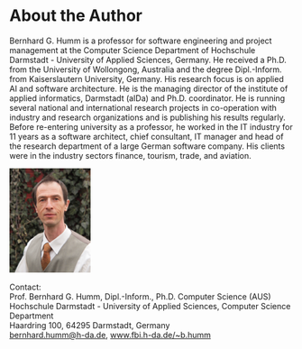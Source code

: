 
# About the Author

Bernhard G. Humm is a professor for software engineering and project management at the Computer Science Department of Hochschule Darmstadt - University of Applied Sciences, Germany. He received a Ph.D. from the University of Wollongong, Australia and the degree Dipl.-Inform. from Kaiserslautern University, Germany. 
His research focus is on applied AI and software architecture. He is the managing director of the institute of applied informatics, Darmstadt (aIDa) and Ph.D. coordinator.  He is running several national and international research projects in co-operation with industry and research organizations and is publishing his results regularly. 
Before re-entering university as a professor, he worked in the IT industry for 11 years as a software architect, chief consultant, IT manager and head of the research department of a large German software company. His clients were in the industry sectors finance, tourism, trade, and aviation.

![](images/Humm.png)

Contact:  
Prof. Bernhard G. Humm, Dipl.-Inform., Ph.D. Computer Science (AUS)  
Hochschule Darmstadt - University of Applied Sciences, Computer Science Department  
Haardring 100, 64295 Darmstadt, Germany  
bernhard.humm@h-da.de, www.fbi.h-da.de/~b.humm

